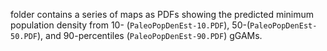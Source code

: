 folder contains a series of maps as PDFs showing the predicted minimum population density from 10- (`PaleoPopDenEst-10.PDF`), 50-(`PaleoPopDenEst-50.PDF`), and 90-percentiles (`PaleoPopDenEst-90.PDF`) gGAMs. 
